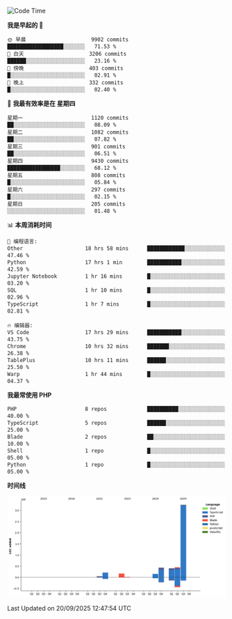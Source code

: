 <!--START_SECTION:waka-->
![Code Time](http://img.shields.io/badge/Code%20Time-4%2C204%20hrs%2046%20mins-blue)

**我是早起的 🐤** 

```text
🌞 早晨                     9902 commits        ██████████████████░░░░░░░   71.53 % 
🌆 白天                     3206 commits        ██████░░░░░░░░░░░░░░░░░░░   23.16 % 
🌃 傍晚                     403 commits         █░░░░░░░░░░░░░░░░░░░░░░░░   02.91 % 
🌙 晚上                     332 commits         █░░░░░░░░░░░░░░░░░░░░░░░░   02.40 % 
```
📅 **我最有效率是在 星期四** 

```text
星期一                      1120 commits        ██░░░░░░░░░░░░░░░░░░░░░░░   08.09 % 
星期二                      1082 commits        ██░░░░░░░░░░░░░░░░░░░░░░░   07.82 % 
星期三                      901 commits         ██░░░░░░░░░░░░░░░░░░░░░░░   06.51 % 
星期四                      9430 commits        █████████████████░░░░░░░░   68.12 % 
星期五                      808 commits         █░░░░░░░░░░░░░░░░░░░░░░░░   05.84 % 
星期六                      297 commits         █░░░░░░░░░░░░░░░░░░░░░░░░   02.15 % 
星期日                      205 commits         ░░░░░░░░░░░░░░░░░░░░░░░░░   01.48 % 
```


📊 **本周消耗时间** 

```text
💬 编程语言: 
Other                    18 hrs 58 mins      ████████████░░░░░░░░░░░░░   47.46 % 
Python                   17 hrs 1 min        ███████████░░░░░░░░░░░░░░   42.59 % 
Jupyter Notebook         1 hr 16 mins        █░░░░░░░░░░░░░░░░░░░░░░░░   03.20 % 
SQL                      1 hr 10 mins        █░░░░░░░░░░░░░░░░░░░░░░░░   02.96 % 
TypeScript               1 hr 7 mins         █░░░░░░░░░░░░░░░░░░░░░░░░   02.81 % 

🔥 编辑器: 
VS Code                  17 hrs 29 mins      ███████████░░░░░░░░░░░░░░   43.75 % 
Chrome                   10 hrs 32 mins      ███████░░░░░░░░░░░░░░░░░░   26.38 % 
TablePlus                10 hrs 11 mins      ██████░░░░░░░░░░░░░░░░░░░   25.50 % 
Warp                     1 hr 44 mins        █░░░░░░░░░░░░░░░░░░░░░░░░   04.37 % 
```

**我最常使用 PHP** 

```text
PHP                      8 repos             ██████████░░░░░░░░░░░░░░░   40.00 % 
TypeScript               5 repos             ██████░░░░░░░░░░░░░░░░░░░   25.00 % 
Blade                    2 repos             ██░░░░░░░░░░░░░░░░░░░░░░░   10.00 % 
Shell                    1 repo              █░░░░░░░░░░░░░░░░░░░░░░░░   05.00 % 
Python                   1 repo              █░░░░░░░░░░░░░░░░░░░░░░░░   05.00 % 
```



**时间线**

![Lines of Code chart](https://raw.githubusercontent.com/abrahamgreyson/abrahamgreyson/main/assets/bar_graph.png)


 Last Updated on 20/09/2025 12:47:54 UTC
<!--END_SECTION:waka-->
